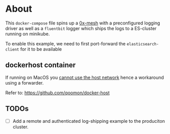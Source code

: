 About
===

This `docker-compose` file spins up a [0x-mesh](https://github.com/0xProject/0x-mesh) with a preconfigured logging driver as well as a `fluentbit` logger which ships the logs to a ES-cluster running on minikube.

To enable this example, we need to first port-forward the `elasticsearch-client` for it to be available

## dockerhost container

If running on MacOS you [cannot use the host network](https://docs.docker.com/network/network-tutorial-host/#prerequisites) hence a workaround using a forwarder.

Refer to: https://github.com/qoomon/docker-host


## TODOs

- [ ] Add a remote and authenticated log-shipping example to the produciton cluster.
